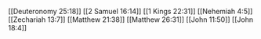 [[Deuteronomy 25:18]]
[[2 Samuel 16:14]]
[[1 Kings 22:31]]
[[Nehemiah 4:5]]
[[Zechariah 13:7]]
[[Matthew 21:38]]
[[Matthew 26:31]]
[[John 11:50]]
[[John 18:4]]
